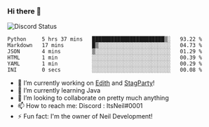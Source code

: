 ### Hi there 👋

![Discord Status](https://discord.c99.nl/widget/theme-1/702385226407608341.png)

<!--START_SECTION:waka-->

```text
Python     5 hrs 37 mins   ███████████████████████▒░   93.22 %
Markdown   17 mins         █▒░░░░░░░░░░░░░░░░░░░░░░░   04.73 %
JSON       4 mins          ▒░░░░░░░░░░░░░░░░░░░░░░░░   01.29 %
HTML       1 min           ░░░░░░░░░░░░░░░░░░░░░░░░░   00.39 %
YAML       1 min           ░░░░░░░░░░░░░░░░░░░░░░░░░   00.29 %
INI        0 secs          ░░░░░░░░░░░░░░░░░░░░░░░░░   00.08 %
```

<!--END_SECTION:waka-->
- 🔭 I’m currently working on [Edith](https://github.com/NeilDevelopment/Edith) and [StagParty](https://github.com/StagParty)!
- 🌱 I’m currently learning Java
- 👯 I’m looking to collaborate on pretty much anything
- 📫 How to reach me: Discord : ItsNeil#0001
- ⚡ Fun fact: I'm the owner of Neil Development!
